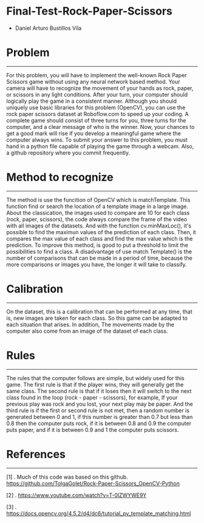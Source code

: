 # Final-Test-Rock-Paper-Scissors

- Daniel Arturo Bustillos Vila

# Problem

---

For this problem, you will have to implement the well-known Rock Paper Scissors game without
using any neural network based method. Your camera will have to recognize the movement of
your hands as rock, paper, or scissors in any light conditions. After your turn, your computer
should logically play the game in a consistent manner. Although you should uniquely use basic
libraries for this problem (OpenCV), you can use the rock paper scissors dataset at
Roboflow.com to speed up your coding. A complete game should consist of three turns for you,
three turns for the computer, and a clear message of who is the winner. Now, your chances to
get a good mark will rise if you develop a meaningful game where the computer always wins.
To submit your answer to this problem, you must hand in a python file capable of playing the
game through a webcam. Also, a github repository where you commit frequently.

# Method to recognize

---

The method is use the funcition of OpenCV which is matchTemplate. This function find or search the location of a template image in a large image. 
About the classication, the images used to compare are 10 for each class (rock, paper, scissors), the code always compare the frame of the video 
with all images of the datasets. And with the function cv.minMaxLoc(), it's possible to find the maximun values of the prediction of each class.
Then, it compares the max value of each class and find the max value which is the prediction. To improve this method, is good to put a threshold 
to limit the possibilities to find a class.
A disadvantage of use match Template() is the number of comparisons that can be made in a period of time, because the more comparisons or 
images you have, the longer it will take to classify. 

# Calibration

---

On the dataset, this is a calibration that can be performed at any time, that is, new images are taken for each class. So this game can be adapted
 to each situation that arises. In addition, The movements made by the computer also come from an image of the dataset of each class.

# Rules

---

The rules that the computer follows are simple, but widely used for this game. The first rule is that if the player wins, they will generally get
 the same class. The second rule is that if it loses then it will switch to the next class found in the loop (rock - paper - scissors), for example,
If your previous play was rock and you lost, your next play may be paper. And the third rule is if the first or second rule is not met, then a random
 number is generated between 0 and 1, if this number is greater than 0.7 but less than 0.8 then the computer puts rock, if it is between 0.8 and 0.9
 the computer puts paper, and if it is between 0.9 and 1 the computer puts scissors.

# References

---

[1]  .  Much of this code was based on this github.  https://github.com/TolgaGolet/Rock-Paper-Scissors_OpenCV-Python

[2]  .  https://www.youtube.com/watch?v=T-0lZWYWE9Y

[3]  .  https://docs.opencv.org/4.5.2/d4/dc6/tutorial_py_template_matching.html
